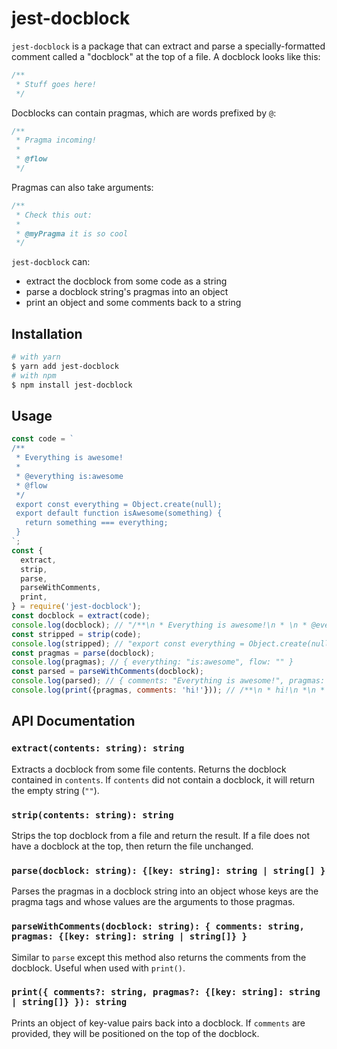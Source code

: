# jest-docblock
`jest-docblock` is a package that can extract and parse a specially-formatted comment called a "docblock" at the top of a file.
A docblock looks like this:
```js
/**
 * Stuff goes here!
 */
```
Docblocks can contain pragmas, which are words prefixed by `@`:
```js
/**
 * Pragma incoming!
 *
 * @flow
 */
```
Pragmas can also take arguments:
```js
/**
 * Check this out:
 *
 * @myPragma it is so cool
 */
```
`jest-docblock` can:
- extract the docblock from some code as a string
- parse a docblock string's pragmas into an object
- print an object and some comments back to a string
## Installation
```sh
# with yarn
$ yarn add jest-docblock
# with npm
$ npm install jest-docblock
```
## Usage
```js
const code = `
/**
 * Everything is awesome!
 *
 * @everything is:awesome
 * @flow
 */
 export const everything = Object.create(null);
 export default function isAwesome(something) {
   return something === everything;
 }
`;
const {
  extract,
  strip,
  parse,
  parseWithComments,
  print,
} = require('jest-docblock');
const docblock = extract(code);
console.log(docblock); // "/**\n * Everything is awesome!\n * \n * @everything is:awesome\n * @flow\n */"
const stripped = strip(code);
console.log(stripped); // "export const everything = Object.create(null);\n export default function isAwesome(something) {\n return something === everything;\n }"
const pragmas = parse(docblock);
console.log(pragmas); // { everything: "is:awesome", flow: "" }
const parsed = parseWithComments(docblock);
console.log(parsed); // { comments: "Everything is awesome!", pragmas: { everything: "is:awesome", flow: "" } }
console.log(print({pragmas, comments: 'hi!'})); // /**\n * hi!\n *\n * @everything is:awesome\n * @flow\n */;
```
## API Documentation
### `extract(contents: string): string`
Extracts a docblock from some file contents. Returns the docblock contained in `contents`. If `contents` did not contain a docblock, it will return the empty string (`""`).
### `strip(contents: string): string`
Strips the top docblock from a file and return the result. If a file does not have a docblock at the top, then return the file unchanged.
### `parse(docblock: string): {[key: string]: string | string[] }`
Parses the pragmas in a docblock string into an object whose keys are the pragma tags and whose values are the arguments to those pragmas.
### `parseWithComments(docblock: string): { comments: string, pragmas: {[key: string]: string | string[]} }`
Similar to `parse` except this method also returns the comments from the docblock. Useful when used with `print()`.
### `print({ comments?: string, pragmas?: {[key: string]: string | string[]} }): string`
Prints an object of key-value pairs back into a docblock. If `comments` are provided, they will be positioned on the top of the docblock.
